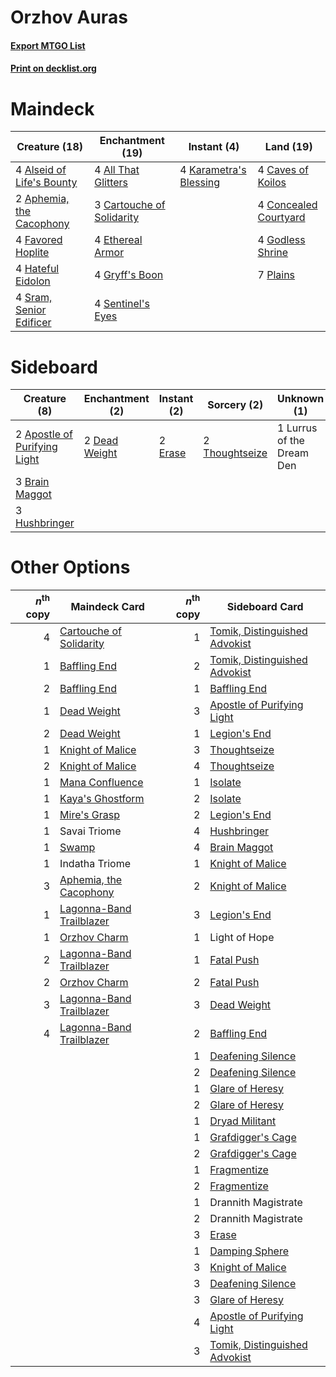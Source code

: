 # Orzhov Auras

#### [Export MTGO List](../collection/Orzhov%20Auras/Orzhov%20Auras.txt)
#### [Print on decklist.org](http://decklist.org/?deckmain=4%09All%20That%20Glitters%0A4%09Alseid%20of%20Life's%20Bounty%0A2%09Aphemia,%20the%20Cacophony%0A3%09Cartouche%20of%20Solidarity%0A4%09Caves%20of%20Koilos%0A4%09Concealed%20Courtyard%0A4%09Ethereal%20Armor%0A4%09Favored%20Hoplite%0A4%09Godless%20Shrine%0A4%09Gryff's%20Boon%0A4%09Hateful%20Eidolon%0A4%09Karametra's%20Blessing%0A7%09Plains%0A4%09Sentinel's%20Eyes%0A4%09Sram,%20Senior%20Edificer&deckside=2%09Apostle%20of%20Purifying%20Light%0A3%09Brain%20Maggot%0A2%09Dead%20Weight%0A2%09Erase%0A3%09Hushbringer%0A1%09Lurrus%20of%20the%20Dream%20Den%0A2%09Thoughtseize)
# Maindeck

|                                           Creature (18)                                            |                                          Enchantment (19)                                          |                                           Instant (4)                                           |                                           Land (19)                                            |
|----------------------------------------------------------------------------------------------------|----------------------------------------------------------------------------------------------------|-------------------------------------------------------------------------------------------------|------------------------------------------------------------------------------------------------|
|4 [Alseid of Life's Bounty](http://gatherer.wizards.com/Pages/Card/Details.aspx?multiverseid=476252)|4 [All That Glitters](http://gatherer.wizards.com/Pages/Card/Details.aspx?multiverseid=472964)      |4 [Karametra's Blessing](http://gatherer.wizards.com/Pages/Card/Details.aspx?multiverseid=476277)|4 [Caves of Koilos](http://gatherer.wizards.com/Pages/Card/Details.aspx?multiverseid=129497)    |
|2 [Aphemia, the Cacophony](http://gatherer.wizards.com/Pages/Card/Details.aspx?multiverseid=476335) |3 [Cartouche of Solidarity](http://gatherer.wizards.com/Pages/Card/Details.aspx?multiverseid=426709)|                                                                                                 |4 [Concealed Courtyard](http://gatherer.wizards.com/Pages/Card/Details.aspx?multiverseid=417818)|
|4 [Favored Hoplite](http://gatherer.wizards.com/Pages/Card/Details.aspx?multiverseid=373596)        |4 [Ethereal Armor](http://gatherer.wizards.com/Pages/Card/Details.aspx?multiverseid=265414)         |                                                                                                 |4 [Godless Shrine](http://gatherer.wizards.com/Pages/Card/Details.aspx?multiverseid=405099)     |
|4 [Hateful Eidolon](http://gatherer.wizards.com/Pages/Card/Details.aspx?multiverseid=476352)        |4 [Gryff's Boon](http://gatherer.wizards.com/Pages/Card/Details.aspx?multiverseid=409758)           |                                                                                                 |7 [Plains](http://gatherer.wizards.com/Pages/Card/Details.aspx?multiverseid=439856)             |
|4 [Sram, Senior Edificer](http://gatherer.wizards.com/Pages/Card/Details.aspx?multiverseid=423690)  |4 [Sentinel's Eyes](http://gatherer.wizards.com/Pages/Card/Details.aspx?multiverseid=476287)        |                                                                                                 |                                                                                                |


# Sideboard

|                                             Creature (8)                                              |                                    Enchantment (2)                                     |                                   Instant (2)                                    |                                       Sorcery (2)                                       |       Unknown (1)       |
|-------------------------------------------------------------------------------------------------------|----------------------------------------------------------------------------------------|----------------------------------------------------------------------------------|-----------------------------------------------------------------------------------------|-------------------------|
|2 [Apostle of Purifying Light](http://gatherer.wizards.com/Pages/Card/Details.aspx?multiverseid=466760)|2 [Dead Weight](http://gatherer.wizards.com/Pages/Card/Details.aspx?multiverseid=452817)|2 [Erase](http://gatherer.wizards.com/Pages/Card/Details.aspx?multiverseid=386533)|2 [Thoughtseize](http://gatherer.wizards.com/Pages/Card/Details.aspx?multiverseid=438676)|1 Lurrus of the Dream Den|
|3 [Brain Maggot](http://gatherer.wizards.com/Pages/Card/Details.aspx?multiverseid=380382)              |                                                                                        |                                                                                  |                                                                                         |                         |
|3 [Hushbringer](http://gatherer.wizards.com/Pages/Card/Details.aspx?multiverseid=472980)               |                                                                                        |                                                                                  |                                                                                         |                         |


# Other Options

|*n*<sup>th</sup> copy|                                           Maindeck Card                                           |*n*<sup>th</sup> copy|                                             Sideboard Card                                             |
|--------------------:|---------------------------------------------------------------------------------------------------|--------------------:|--------------------------------------------------------------------------------------------------------|
|                    4|[Cartouche of Solidarity](http://gatherer.wizards.com/Pages/Card/Details.aspx?multiverseid=426709) |                    1|[Tomik, Distinguished Advokist](http://gatherer.wizards.com/Pages/Card/Details.aspx?multiverseid=460961)|
|                    1|[Baffling End](http://gatherer.wizards.com/Pages/Card/Details.aspx?multiverseid=439658)            |                    2|[Tomik, Distinguished Advokist](http://gatherer.wizards.com/Pages/Card/Details.aspx?multiverseid=460961)|
|                    2|[Baffling End](http://gatherer.wizards.com/Pages/Card/Details.aspx?multiverseid=439658)            |                    1|[Baffling End](http://gatherer.wizards.com/Pages/Card/Details.aspx?multiverseid=439658)                 |
|                    1|[Dead Weight](http://gatherer.wizards.com/Pages/Card/Details.aspx?multiverseid=452817)             |                    3|[Apostle of Purifying Light](http://gatherer.wizards.com/Pages/Card/Details.aspx?multiverseid=466760)   |
|                    2|[Dead Weight](http://gatherer.wizards.com/Pages/Card/Details.aspx?multiverseid=452817)             |                    1|[Legion's End](http://gatherer.wizards.com/Pages/Card/Details.aspx?multiverseid=466860)                 |
|                    1|[Knight of Malice](http://gatherer.wizards.com/Pages/Card/Details.aspx?multiverseid=442985)        |                    3|[Thoughtseize](http://gatherer.wizards.com/Pages/Card/Details.aspx?multiverseid=438676)                 |
|                    2|[Knight of Malice](http://gatherer.wizards.com/Pages/Card/Details.aspx?multiverseid=442985)        |                    4|[Thoughtseize](http://gatherer.wizards.com/Pages/Card/Details.aspx?multiverseid=438676)                 |
|                    1|[Mana Confluence](http://gatherer.wizards.com/Pages/Card/Details.aspx?multiverseid=409573)         |                    1|[Isolate](http://gatherer.wizards.com/Pages/Card/Details.aspx?multiverseid=447153)                      |
|                    1|[Kaya's Ghostform](http://gatherer.wizards.com/Pages/Card/Details.aspx?multiverseid=461021)        |                    2|[Isolate](http://gatherer.wizards.com/Pages/Card/Details.aspx?multiverseid=447153)                      |
|                    1|[Mire's Grasp](http://gatherer.wizards.com/Pages/Card/Details.aspx?multiverseid=476357)            |                    2|[Legion's End](http://gatherer.wizards.com/Pages/Card/Details.aspx?multiverseid=466860)                 |
|                    1|Savai Triome                                                                                       |                    4|[Hushbringer](http://gatherer.wizards.com/Pages/Card/Details.aspx?multiverseid=472980)                  |
|                    1|[Swamp](http://gatherer.wizards.com/Pages/Card/Details.aspx?multiverseid=439858)                   |                    4|[Brain Maggot](http://gatherer.wizards.com/Pages/Card/Details.aspx?multiverseid=380382)                 |
|                    1|Indatha Triome                                                                                     |                    1|[Knight of Malice](http://gatherer.wizards.com/Pages/Card/Details.aspx?multiverseid=442985)             |
|                    3|[Aphemia, the Cacophony](http://gatherer.wizards.com/Pages/Card/Details.aspx?multiverseid=476335)  |                    2|[Knight of Malice](http://gatherer.wizards.com/Pages/Card/Details.aspx?multiverseid=442985)             |
|                    1|[Lagonna-Band Trailblazer](http://gatherer.wizards.com/Pages/Card/Details.aspx?multiverseid=380448)|                    3|[Legion's End](http://gatherer.wizards.com/Pages/Card/Details.aspx?multiverseid=466860)                 |
|                    1|[Orzhov Charm](http://gatherer.wizards.com/Pages/Card/Details.aspx?multiverseid=460468)            |                    1|Light of Hope                                                                                           |
|                    2|[Lagonna-Band Trailblazer](http://gatherer.wizards.com/Pages/Card/Details.aspx?multiverseid=380448)|                    1|[Fatal Push](http://gatherer.wizards.com/Pages/Card/Details.aspx?multiverseid=423724)                   |
|                    2|[Orzhov Charm](http://gatherer.wizards.com/Pages/Card/Details.aspx?multiverseid=460468)            |                    2|[Fatal Push](http://gatherer.wizards.com/Pages/Card/Details.aspx?multiverseid=423724)                   |
|                    3|[Lagonna-Band Trailblazer](http://gatherer.wizards.com/Pages/Card/Details.aspx?multiverseid=380448)|                    3|[Dead Weight](http://gatherer.wizards.com/Pages/Card/Details.aspx?multiverseid=452817)                  |
|                    4|[Lagonna-Band Trailblazer](http://gatherer.wizards.com/Pages/Card/Details.aspx?multiverseid=380448)|                    2|[Baffling End](http://gatherer.wizards.com/Pages/Card/Details.aspx?multiverseid=439658)                 |
|                     |                                                                                                   |                    1|[Deafening Silence](http://gatherer.wizards.com/Pages/Card/Details.aspx?multiverseid=472972)            |
|                     |                                                                                                   |                    2|[Deafening Silence](http://gatherer.wizards.com/Pages/Card/Details.aspx?multiverseid=472972)            |
|                     |                                                                                                   |                    1|[Glare of Heresy](http://gatherer.wizards.com/Pages/Card/Details.aspx?multiverseid=373691)              |
|                     |                                                                                                   |                    2|[Glare of Heresy](http://gatherer.wizards.com/Pages/Card/Details.aspx?multiverseid=373691)              |
|                     |                                                                                                   |                    1|[Dryad Militant](http://gatherer.wizards.com/Pages/Card/Details.aspx?multiverseid=456369)               |
|                     |                                                                                                   |                    1|[Grafdigger's Cage](http://gatherer.wizards.com/Pages/Card/Details.aspx?multiverseid=278452)            |
|                     |                                                                                                   |                    2|[Grafdigger's Cage](http://gatherer.wizards.com/Pages/Card/Details.aspx?multiverseid=278452)            |
|                     |                                                                                                   |                    1|[Fragmentize](http://gatherer.wizards.com/Pages/Card/Details.aspx?multiverseid=417587)                  |
|                     |                                                                                                   |                    2|[Fragmentize](http://gatherer.wizards.com/Pages/Card/Details.aspx?multiverseid=417587)                  |
|                     |                                                                                                   |                    1|Drannith Magistrate                                                                                     |
|                     |                                                                                                   |                    2|Drannith Magistrate                                                                                     |
|                     |                                                                                                   |                    3|[Erase](http://gatherer.wizards.com/Pages/Card/Details.aspx?multiverseid=386533)                        |
|                     |                                                                                                   |                    1|[Damping Sphere](http://gatherer.wizards.com/Pages/Card/Details.aspx?multiverseid=443101)               |
|                     |                                                                                                   |                    3|[Knight of Malice](http://gatherer.wizards.com/Pages/Card/Details.aspx?multiverseid=442985)             |
|                     |                                                                                                   |                    3|[Deafening Silence](http://gatherer.wizards.com/Pages/Card/Details.aspx?multiverseid=472972)            |
|                     |                                                                                                   |                    3|[Glare of Heresy](http://gatherer.wizards.com/Pages/Card/Details.aspx?multiverseid=373691)              |
|                     |                                                                                                   |                    4|[Apostle of Purifying Light](http://gatherer.wizards.com/Pages/Card/Details.aspx?multiverseid=466760)   |
|                     |                                                                                                   |                    3|[Tomik, Distinguished Advokist](http://gatherer.wizards.com/Pages/Card/Details.aspx?multiverseid=460961)|

